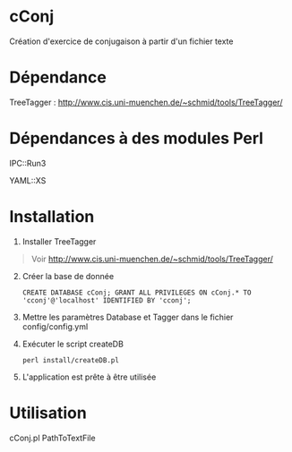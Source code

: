 cConj
=====

Création d'exercice de conjugaison à partir d'un fichier texte

Dépendance
==========

TreeTagger : http://www.cis.uni-muenchen.de/~schmid/tools/TreeTagger/

Dépendances à des modules Perl
=============================

IPC::Run3

YAML::XS

Installation
============

1. Installer TreeTagger

> Voir http://www.cis.uni-muenchen.de/~schmid/tools/TreeTagger/

2. Créer la base de donnée

    `CREATE DATABASE cConj;
    GRANT ALL PRIVILEGES ON cConj.* TO 'cconj'@'localhost' IDENTIFIED BY 'cconj';`

3. Mettre les paramètres Database et Tagger dans le fichier config/config.yml

4. Exécuter le script createDB

    `perl install/createDB.pl`

5. L'application est prête à être utilisée

Utilisation
===========

cConj.pl PathToTextFile
